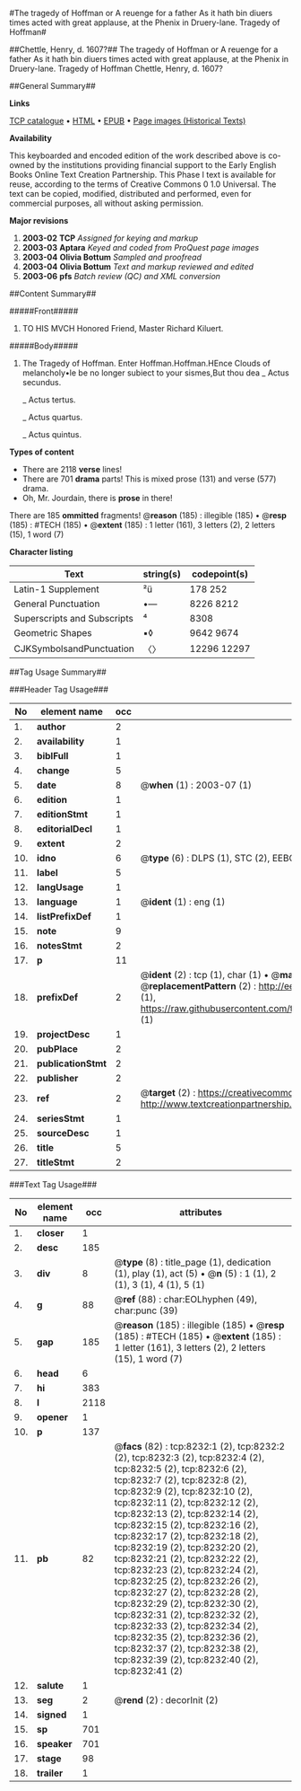 #The tragedy of Hoffman or A reuenge for a father As it hath bin diuers times acted with great applause, at the Phenix in Druery-lane. Tragedy of Hoffman#

##Chettle, Henry, d. 1607?##
The tragedy of Hoffman or A reuenge for a father As it hath bin diuers times acted with great applause, at the Phenix in Druery-lane.
Tragedy of Hoffman
Chettle, Henry, d. 1607?

##General Summary##

**Links**

[TCP catalogue](http://www.ota.ox.ac.uk/tcp/)  • 
[HTML](http://tei.it.ox.ac.uk/tcp/Texts-HTML/free/A18/A18596.html)  • 
[EPUB](http://tei.it.ox.ac.uk/tcp/Texts-EPUB/free/A18/A18596.epub) • 
[Page images (Historical Texts)](https://data.historicaltexts.jisc.ac.uk/view?pubId=eebo-99843493e&pageId=eebo-99843493e-8232-1)

**Availability**

This keyboarded and encoded edition of the
	       work described above is co-owned by the institutions
	       providing financial support to the Early English Books
	       Online Text Creation Partnership. This Phase I text is
	       available for reuse, according to the terms of Creative
	       Commons 0 1.0 Universal. The text can be copied,
	       modified, distributed and performed, even for
	       commercial purposes, all without asking permission.

**Major revisions**

1. __2003-02__ __TCP__ *Assigned for keying and markup*
1. __2003-03__ __Aptara__ *Keyed and coded from ProQuest page images*
1. __2003-04__ __Olivia Bottum__ *Sampled and proofread*
1. __2003-04__ __Olivia Bottum__ *Text and markup reviewed and edited*
1. __2003-06__ __pfs__ *Batch review (QC) and XML conversion*

##Content Summary##

#####Front#####

1. TO HIS MVCH
Honored Friend, Master
Richard Kiluert.

#####Body#####

1. The Tragedy of Hoffman.
Enter Hoffman.Hoffman.HEnce Clouds of melancholy•le be no longer subiect to your sismes,But thou dea
    _ Actus secundus.

    _ Actus tertus.

    _ Actus quartus.

    _ Actus quintus.

**Types of content**

  * There are 2118 **verse** lines!
  * There are 701 **drama** parts! This is mixed prose (131) and verse (577) drama.
  * Oh, Mr. Jourdain, there is **prose** in there!

There are 185 **ommitted** fragments! 
 @__reason__ (185) : illegible (185)  •  @__resp__ (185) : #TECH (185)  •  @__extent__ (185) : 1 letter (161), 3 letters (2), 2 letters (15), 1 word (7)

**Character listing**


|Text|string(s)|codepoint(s)|
|---|---|---|
|Latin-1 Supplement|²ü|178 252|
|General Punctuation|•—|8226 8212|
|Superscripts             and Subscripts|⁴|8308|
|Geometric Shapes|▪◊|9642 9674|
|CJKSymbolsandPunctuation|〈〉|12296 12297|

##Tag Usage Summary##

###Header Tag Usage###

|No|element name|occ|attributes|
|---|---|---|---|
|1.|__author__|2||
|2.|__availability__|1||
|3.|__biblFull__|1||
|4.|__change__|5||
|5.|__date__|8| @__when__ (1) : 2003-07 (1)|
|6.|__edition__|1||
|7.|__editionStmt__|1||
|8.|__editorialDecl__|1||
|9.|__extent__|2||
|10.|__idno__|6| @__type__ (6) : DLPS (1), STC (2), EEBO-CITATION (1), PROQUEST (1), VID (1)|
|11.|__label__|5||
|12.|__langUsage__|1||
|13.|__language__|1| @__ident__ (1) : eng (1)|
|14.|__listPrefixDef__|1||
|15.|__note__|9||
|16.|__notesStmt__|2||
|17.|__p__|11||
|18.|__prefixDef__|2| @__ident__ (2) : tcp (1), char (1)  •  @__matchPattern__ (2) : ([0-9\-]+):([0-9IVX]+) (1), (.+) (1)  •  @__replacementPattern__ (2) : http://eebo.chadwyck.com/downloadtiff?vid=$1&page=$2 (1), https://raw.githubusercontent.com/textcreationpartnership/Texts/master/tcpchars.xml#$1 (1)|
|19.|__projectDesc__|1||
|20.|__pubPlace__|2||
|21.|__publicationStmt__|2||
|22.|__publisher__|2||
|23.|__ref__|2| @__target__ (2) : https://creativecommons.org/publicdomain/zero/1.0/ (1), http://www.textcreationpartnership.org/docs/. (1)|
|24.|__seriesStmt__|1||
|25.|__sourceDesc__|1||
|26.|__title__|5||
|27.|__titleStmt__|2||


###Text Tag Usage###

|No|element name|occ|attributes|
|---|---|---|---|
|1.|__closer__|1||
|2.|__desc__|185||
|3.|__div__|8| @__type__ (8) : title_page (1), dedication (1), play (1), act (5)  •  @__n__ (5) : 1 (1), 2 (1), 3 (1), 4 (1), 5 (1)|
|4.|__g__|88| @__ref__ (88) : char:EOLhyphen (49), char:punc (39)|
|5.|__gap__|185| @__reason__ (185) : illegible (185)  •  @__resp__ (185) : #TECH (185)  •  @__extent__ (185) : 1 letter (161), 3 letters (2), 2 letters (15), 1 word (7)|
|6.|__head__|6||
|7.|__hi__|383||
|8.|__l__|2118||
|9.|__opener__|1||
|10.|__p__|137||
|11.|__pb__|82| @__facs__ (82) : tcp:8232:1 (2), tcp:8232:2 (2), tcp:8232:3 (2), tcp:8232:4 (2), tcp:8232:5 (2), tcp:8232:6 (2), tcp:8232:7 (2), tcp:8232:8 (2), tcp:8232:9 (2), tcp:8232:10 (2), tcp:8232:11 (2), tcp:8232:12 (2), tcp:8232:13 (2), tcp:8232:14 (2), tcp:8232:15 (2), tcp:8232:16 (2), tcp:8232:17 (2), tcp:8232:18 (2), tcp:8232:19 (2), tcp:8232:20 (2), tcp:8232:21 (2), tcp:8232:22 (2), tcp:8232:23 (2), tcp:8232:24 (2), tcp:8232:25 (2), tcp:8232:26 (2), tcp:8232:27 (2), tcp:8232:28 (2), tcp:8232:29 (2), tcp:8232:30 (2), tcp:8232:31 (2), tcp:8232:32 (2), tcp:8232:33 (2), tcp:8232:34 (2), tcp:8232:35 (2), tcp:8232:36 (2), tcp:8232:37 (2), tcp:8232:38 (2), tcp:8232:39 (2), tcp:8232:40 (2), tcp:8232:41 (2)|
|12.|__salute__|1||
|13.|__seg__|2| @__rend__ (2) : decorInit (2)|
|14.|__signed__|1||
|15.|__sp__|701||
|16.|__speaker__|701||
|17.|__stage__|98||
|18.|__trailer__|1||
